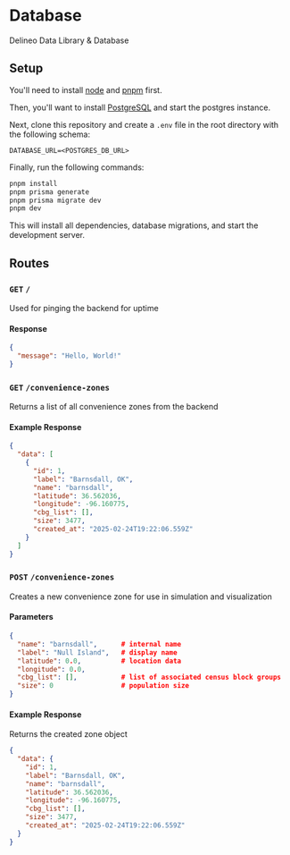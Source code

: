 # Database

Delineo Data Library & Database

## Setup

You'll need to install [node](https://nodejs.org/) and [pnpm](https://pnpm.io/) first.

Then, you'll want to install [PostgreSQL](https://www.postgresql.org/) and start the postgres instance.

Next, clone this repository and create a `.env` file in the root directory with the following schema:

```text
DATABASE_URL=<POSTGRES_DB_URL>
```

Finally, run the following commands:

```bash
pnpm install
pnpm prisma generate
pnpm prisma migrate dev
pnpm dev
```

This will install all dependencies, database migrations, and start the development server.

## Routes

### `GET` `/`

Used for pinging the backend for uptime

#### Response

```json
{
  "message": "Hello, World!" 
}
```

### `GET` `/convenience-zones`

Returns a list of all convenience zones from the backend

#### Example Response

```json
{
  "data": [
    {
      "id": 1,
      "label": "Barnsdall, OK",
      "name": "barnsdall",
      "latitude": 36.562036,
      "longitude": -96.160775,
      "cbg_list": [],
      "size": 3477,
      "created_at": "2025-02-24T19:22:06.559Z"
    }
  ]
}
```

### `POST` `/convenience-zones`

Creates a new convenience zone for use in simulation and visualization

#### Parameters

```json
{
  "name": "barnsdall",      # internal name
  "label": "Null Island",   # display name
  "latitude": 0.0,          # location data
  "longitude": 0.0,
  "cbg_list": [],           # list of associated census block groups
  "size": 0                 # population size
}
```

#### Example Response

Returns the created zone object

```json
{
  "data": {
    "id": 1,
    "label": "Barnsdall, OK",
    "name": "barnsdall",
    "latitude": 36.562036,
    "longitude": -96.160775,
    "cbg_list": [],
    "size": 3477,
    "created_at": "2025-02-24T19:22:06.559Z"
  }
}
```
